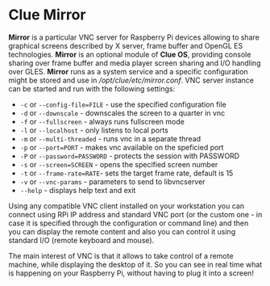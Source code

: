 # Clue Mirror

**Mirror** is a particular VNC server for Raspberry Pi devices
allowing to share graphical screens described by X server, 
frame buffer and OpenGL ES technologies. **Mirror** is an
optional module of **Clue OS**, providing console sharing over
frame buffer and media player screen sharing and I/O handling 
over GLES. **Mirror** runs as a system service and a specific 
configuration might be stored and use in _/opt/clue/etc/mirror.conf_. 
VNC server instance can be started and run with the following settings:

 - `-c` or `--config-file=FILE` - use the specified configuration file
 - `-d` or `--downscale` - downscales the screen to a quarter in vnc
 - `-f` or `--fullscreen` - always runs fullscreen mode
 - `-l` or `--localhost` - only listens to local ports
 - `-m` or `--multi-threaded` - runs vnc in a separate thread
 - `-p` or `--port=PORT` - makes vnc available on the speficied port
 - `-P` or `--password=PASSWORD` - protects the session with PASSWORD
 - `-s` or `--screen=SCREEN` - opens the specified screen number
 - `-t` or `--frame-rate=RATE`- sets the target frame rate, default is 15
 - `-v` or `--vnc-params` - parameters to send to libvncserver
 - `--help` - displays help text and exit

Using any compatible VNC client installed on your workstation you can connect 
using RPi IP address and standard VNC port (or the custom one - in case it is 
specified through the configuration or command line) and then you can display 
the remote content and also you can control it using standard I/O (remote 
keyboard and mouse).

The main interest of VNC is that it allows to take control of a remote machine, 
while displaying the desktop of it. So you can see in real time what is happening 
on your Raspberry Pi, without having to plug it into a screen!

